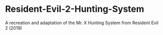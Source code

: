 # Resident-Evil-2-Hunting-System
A recreation and adaptation of the Mr. X Hunting System from Resident Evil 2 (2019)
